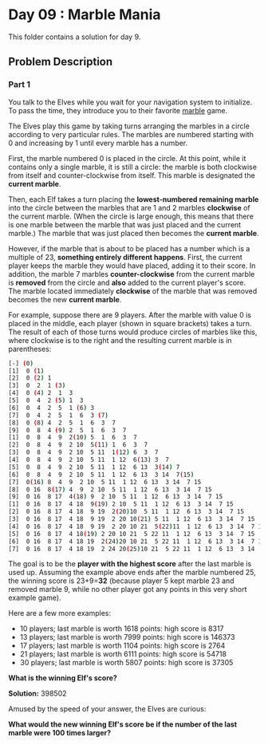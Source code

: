# Day 09 : Marble Mania

This folder contains a solution for day 9.

## Problem Description

### Part 1

You talk to the Elves while you wait for your navigation system to initialize. To pass the time, they introduce you to their favorite [marble](https://en.wikipedia.org/wiki/Marble_(toy)) game.

The Elves play this game by taking turns arranging the marbles in a circle according to very particular rules. The marbles are numbered starting with 0 and increasing by 1 until every marble has a number.

First, the marble numbered 0 is placed in the circle. At this point, while it contains only a single marble, it is still a circle: the marble is both clockwise from itself and counter-clockwise from itself. This marble is designated the **current marble**.

Then, each Elf takes a turn placing the **lowest-numbered remaining marble** into the circle between the marbles that are 1 and 2 marbles **clockwise** of the current marble. (When the circle is large enough, this means that there is one marble between the marble that was just placed and the current marble.) The marble that was just placed then becomes the **current marble**.

However, if the marble that is about to be placed has a number which is a multiple of 23, **something entirely different happens**. First, the current player keeps the marble they would have placed, adding it to their score. In addition, the marble 7 marbles **counter-clockwise** from the current marble is **removed** from the circle and **also** added to the current player's score. The marble located immediately **clockwise** of the marble that was removed becomes the new **current marble**.

For example, suppose there are 9 players. After the marble with value 0 is placed in the middle, each player (shown in square brackets) takes a turn. The result of each of those turns would produce circles of marbles like this, where clockwise is to the right and the resulting current marble is in parentheses:

```bash
[-] (0)
[1]  0 (1)
[2]  0 (2) 1 
[3]  0  2  1 (3)
[4]  0 (4) 2  1  3 
[5]  0  4  2 (5) 1  3 
[6]  0  4  2  5  1 (6) 3 
[7]  0  4  2  5  1  6  3 (7)
[8]  0 (8) 4  2  5  1  6  3  7 
[9]  0  8  4 (9) 2  5  1  6  3  7 
[1]  0  8  4  9  2(10) 5  1  6  3  7 
[2]  0  8  4  9  2 10  5(11) 1  6  3  7 
[3]  0  8  4  9  2 10  5 11  1(12) 6  3  7 
[4]  0  8  4  9  2 10  5 11  1 12  6(13) 3  7 
[5]  0  8  4  9  2 10  5 11  1 12  6 13  3(14) 7 
[6]  0  8  4  9  2 10  5 11  1 12  6 13  3 14  7(15)
[7]  0(16) 8  4  9  2 10  5 11  1 12  6 13  3 14  7 15 
[8]  0 16  8(17) 4  9  2 10  5 11  1 12  6 13  3 14  7 15 
[9]  0 16  8 17  4(18) 9  2 10  5 11  1 12  6 13  3 14  7 15 
[1]  0 16  8 17  4 18  9(19) 2 10  5 11  1 12  6 13  3 14  7 15 
[2]  0 16  8 17  4 18  9 19  2(20)10  5 11  1 12  6 13  3 14  7 15 
[3]  0 16  8 17  4 18  9 19  2 20 10(21) 5 11  1 12  6 13  3 14  7 15 
[4]  0 16  8 17  4 18  9 19  2 20 10 21  5(22)11  1 12  6 13  3 14  7 15 
[5]  0 16  8 17  4 18(19) 2 20 10 21  5 22 11  1 12  6 13  3 14  7 15 
[6]  0 16  8 17  4 18 19  2(24)20 10 21  5 22 11  1 12  6 13  3 14  7 15 
[7]  0 16  8 17  4 18 19  2 24 20(25)10 21  5 22 11  1 12  6 13  3 14  7 15
```

The goal is to be the **player with the highest score** after the last marble is used up. Assuming the example above ends after the marble numbered 25, the winning score is 23+9=**32** (because player 5 kept marble 23 and removed marble 9, while no other player got any points in this very short example game).

Here are a few more examples:

  * 10 players; last marble is worth 1618 points: high score is 8317
  * 13 players; last marble is worth 7999 points: high score is 146373
  * 17 players; last marble is worth 1104 points: high score is 2764
  * 21 players; last marble is worth 6111 points: high score is 54718
  * 30 players; last marble is worth 5807 points: high score is 37305

**What is the winning Elf's score?**

**Solution:** 398502

Amused by the speed of your answer, the Elves are curious:

**What would the new winning Elf's score be if the number of the last marble were 100 times larger?**
